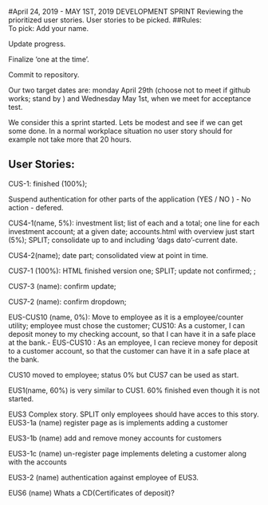 #April 24, 2019 - MAY 1ST, 2019 DEVELOPMENT SPRINT
Reviewing the prioritized user stories. User stories to be picked. 
##Rules:  
To pick: Add your name. 

Update progress. 

Finalize ‘one at the time’. 

Commit to repository. 

Our two target dates are: monday April 29th (choose not to meet if github works; stand by ) and Wednesday May 1st, when we meet for acceptance test. 

We consider this a sprint started. Lets be modest and see if we can get some done. In a normal workplace situation no user story should for example not take more that 20 hours. 

## User Stories:

CUS-1: finished (100%);

Suspend authentication for other parts of the application (YES / NO ) - No action - defered.

CUS4-1(name, 5%): investment list; list of each and a total; one line for each investment account; at a given date; accounts.html with overview just start (5%); SPLIT; consolidate up to and including ‘dags dato’-current date. 

CUS4-2(name); date part; consolidated view at point in time.

CUS7-1 (100%): HTML finished version one; SPLIT; update not confirmed;  ; 

CUS7-3 (name): confirm update;

CUS7-2 (name): confirm dropdown;

EUS-CUS10 (name, 0%):  Move to employee as it is a employee/counter utility; employee must chose the customer; CUS10: As a customer, I can deposit money to my checking account, so that I can have it in a safe place at the bank.- EUS-CUS10 : As an employee, I can recieve money for deposit to a customer account, so that the customer can have it in a safe place at the bank.

CUS10 moved to employee; status 0% but CUS7 can be used as start.

EUS1(name, 60%)  is very similar to CUS1. 60% finished even though it is not started.

EUS3 Complex story. SPLIT only employees should have acces to this story. 
EUS3-1a (name) register page as is implements adding a customer

EUS3-1b (name) add and remove money accounts for customers

EUS3-1c (name) un-register page implements deleting a customer along with the accounts

EUS3-2 (name) authentication against employee of EUS3.

EUS6 (name) Whats a CD(Certificates of deposit)?
